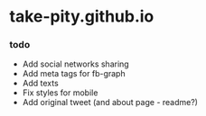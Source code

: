 # take-pity.github.io

### todo
* Add social networks sharing
* Add meta tags for fb-graph
* Add texts
* Fix styles for mobile
* Add original tweet (and about page - readme?)
